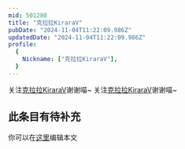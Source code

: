```yaml
---
mid: 501280
title: "克拉拉KiraraV"
pubDate: "2024-11-04T11:22:09.986Z"
updatedDate: "2024-11-04T11:22:09.986Z"
profile:
  {
    Nickname: ["克拉拉KiraraV"],
  }
---
```


关注[克拉拉KiraraV](https://space.bilibili.com/501280)谢谢喵~ 关注[克拉拉KiraraV](https://space.bilibili.com/501280)谢谢喵~

## 此条目有待补充
你可以在[这里](https://github.com/Yuhanawa/VTuber.ICU-Content/edit/master/v/克拉拉KiraraV/index.md)编辑本文
